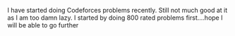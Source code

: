I have started doing Codeforces problems recently. Still not much good at it as I am too damn lazy. I started by doing 800 rated problems first....hope I will be able to go further

